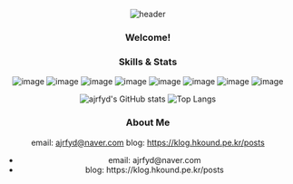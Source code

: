 <div align="center">
  
![header](https://capsule-render.vercel.app/api?type=transparent&color=auto&height=300&section=header&text=ajrfyd&desc=dev%20hub%20&descAlign=60&descAlignY=65&animation=fadeIn&fontSize=90&fontColor=6200ee)

  
### Welcome!

<p></p>

### Skills & Stats
![image](https://img.shields.io/badge/javascript-F7DF1E?style=plastic&logo=javascript&logoColor=ffffff)
![image](https://img.shields.io/badge/React-61DAFB?style=plastic&logo=React&logoColor=white)
![image](https://img.shields.io/badge/TypeScript-3178C6?style=plastic&logo=Typescript&logoColor=white)
![image](https://img.shields.io/badge/Redux-764ABC?style=plastic&logo=Redux&locoColor=black)
![image](https://img.shields.io/badge/StyledComponents-DB7093?style=plastic&logo=styled-components&logoColor=FFDC0F)
![image](https://img.shields.io/badge/Node.js-339933?style=plastic&logo=Node.js&logoColor=white)
![image](https://img.shields.io/badge/EXPRESS-000000?style=plastic&logo=Express&logoColor=white)
![image](https://img.shields.io/badge/Mysql-4479A1?style=plastic&logo=Mysql&logoColor=white)


![ajrfyd's GitHub stats](https://github-readme-stats.vercel.app/api?username=ajrfyd&show_icons=true&hide=stars)
![Top Langs](https://github-readme-stats.vercel.app/api/top-langs/?username=ajrfyd&layout=compact)


### About Me
email: ajrfyd@naver.com
blog: https://klog.hkound.pe.kr/posts

<ul>
  <li>email: ajrfyd@naver.com</li>
  <li>blog: https://klog.hkound.pe.kr/posts</li>
</ul>

</div>
